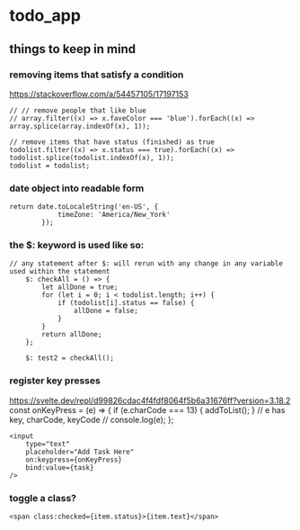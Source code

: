 # todo_app

## things to keep in mind

### removing items that satisfy a condition
https://stackoverflow.com/a/54457105/17197153
    
    // // remove people that like blue
    // array.filter((x) => x.faveColor === 'blue').forEach((x) => array.splice(array.indexOf(x), 1));

    // remove items that have status (finished) as true
    todolist.filter((x) => x.status === true).forEach((x) => todolist.splice(todolist.indexOf(x), 1));
    todolist = todolist;

### date object into readable form
    return date.toLocaleString('en-US', {
                timeZone: 'America/New_York'
            });

### the $: keyword is used like so:


    // any statement after $: will rerun with any change in any variable used within the statement
        $: checkAll = () => {
            let allDone = true;
            for (let i = 0; i < todolist.length; i++) {
                if (todolist[i].status == false) {
                    allDone = false;
                }
            }
            return allDone;
        };

        $: test2 = checkAll();


### register key presses 
https://svelte.dev/repl/d99826cdac4f4fdf8064f5b6a31676ff?version=3.18.2
    const onKeyPress = (e) => {
    if (e.charCode === 13) {
        addToList();
    }
    // e has key, charCode, keyCode
    // console.log(e);
	};

    <input
        type="text"
        placeholder="Add Task Here"
        on:keypress={onKeyPress}
        bind:value={task}
    />

### toggle a class?
    <span class:checked={item.status}>{item.text}</span>
